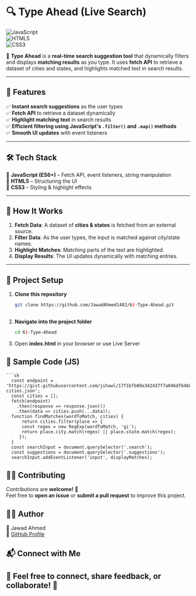 # 🔍 Type Ahead (Live Search)  

![JavaScript](https://img.shields.io/badge/JavaScript-ES6+-yellow?style=for-the-badge&logo=javascript)  
![HTML5](https://img.shields.io/badge/HTML5-orange?style=for-the-badge&logo=html5)  
![CSS3](https://img.shields.io/badge/CSS3-blue?style=for-the-badge&logo=css3)  

🔎 **Type Ahead** is a **real-time search suggestion tool** that dynamically filters and displays **matching results** as you type. It uses **fetch API** to retrieve a dataset of cities and states, and highlights matched text in search results.  

---

## 📌 Features  
✅ **Instant search suggestions** as the user types  
✅ **Fetch API** to retrieve a dataset dynamically  
✅ **Highlight matching text** in search results  
✅ **Efficient filtering using JavaScript's `.filter()` and `.map()` methods**  
✅ **Smooth UI updates** with event listeners  

---

## 🛠️ Tech Stack  

🔹 **JavaScript (ES6+)** – Fetch API, event listeners, string manipulation  
🔹 **HTML5** – Structuring the UI  
🔹 **CSS3** – Styling & highlight effects  

---

## 🎯 How It Works  
1. **Fetch Data**: A dataset of **cities & states** is fetched from an external source.  
2. **Filter Data**: As the user types, the input is matched against city/state names.  
3. **Highlight Matches**: Matching parts of the text are highlighted.  
4. **Display Results**: The UI updates dynamically with matching entries.  

---

## 📂 Project Setup  

1. **Clone this repository**  
   ```sh
   git clone https://github.com/JawadAhmed1402/6)-Type-Ahead.git
      
2. **Navigate into the project folder**      
   ```sh
   cd 6)-Type-Ahead      
   
3. Open **index.html** in your browser or use Live Server       

## 📝 Sample Code (JS) 

    ```sh
      const endpoint = 'https://gist.githubusercontent.com/jshawl/17f1bfb09e342437f7a046df64b02b1e/raw/us-cities.json';
      const cities = [];
      fetch(endpoint)
        .then(response => response.json())
        .then(data => cities.push(...data));
      function findMatches(wordToMatch, cities) {
          return cities.filter(place => {
          const regex = new RegExp(wordToMatch, 'gi'); 
          return place.city.match(regex) || place.state.match(regex);
         });        
      }     
      const searchInput = document.querySelector('.search');       
      const suggestions = document.querySelector('.suggestions');       
      searchInput.addEventListener('input', displayMatches);

## 👨‍💻 Contributing

Contributions are **welcome!** 🚀        
Feel free to **open an issue** or **submit a pull request** to improve this project.         

## 🧑‍💻 Author

👤 Jawad Ahmed      
🔗 [GitHub Profile](https://github.com/JawadAhmed1402/)        

## 📬 Connect with Me       


## 💬 Feel free to connect, share feedback, or collaborate! 🚀
